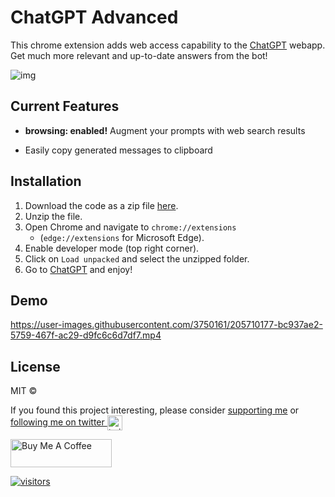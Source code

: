# ChatGPT Advanced

This chrome extension adds web access capability to the [ChatGPT](https://chat.openai.com/) webapp. Get much more relevant and up-to-date answers from the bot!

![img](https://user-images.githubusercontent.com/3750161/205716268-7b44d522-eef0-44af-b8ec-cf8943a97622.PNG)

## Current Features

- **browsing: enabled!** Augment your prompts with web search results


- Easily copy generated messages to clipboard


## Installation

1. Download the code as a zip file [here](https://github.com/qunash/chatgpt-advanced/archive/master.zip).
2. Unzip the file.
3. Open Chrome and navigate to `chrome://extensions`
    * (`edge://extensions` for Microsoft Edge).
4. Enable developer mode (top right corner).
5. Click on `Load unpacked` and select the unzipped folder.
6. Go to [ChatGPT](https://chat.openai.com/chat/) and enjoy!


## Demo

https://user-images.githubusercontent.com/3750161/205710177-bc937ae2-5759-467f-ac29-d9fc6c6d7df7.mp4

## License

MIT ©

If you found this project interesting, please consider [supporting me](https://www.buymeacoffee.com/anzorq) or <a href="https://twitter.com/hahahahohohe">following me on twitter <img src="https://storage.googleapis.com/saasify-assets/twitter-logo.svg" alt="twitter" height="24px" align="center"></a>

[<a href="https://www.buymeacoffee.com/anzorq" target="_blank"><img src="https://cdn.buymeacoffee.com/buttons/v2/default-yellow.png" height="45px" width="162px" alt="Buy Me A Coffee"></a>](https://www.buymeacoffee.com/anzorq)

[![visitors](https://visitor-badge.glitch.me/badge?page_id=qunash/chatgpt-advanced)](https://visitor-badge.glitch.me)

